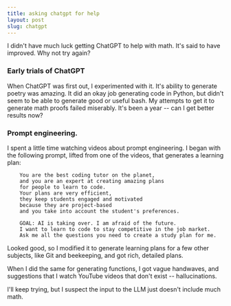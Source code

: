 ```yaml
---
title: asking chatgpt for help
layout: post
slug: chatgpt
---
```

I didn't have much luck getting ChatGPT to help with math.
It's said to have improved. Why not try again?

### Early trials of ChatGPT
When ChatGPT was first out, I experimented with it.
It's ability to generate poetry was amazing.
It did an okay job generating code in Python, but didn't seem to be able to generate good or useful bash.
My attempts to get it to generate math proofs failed miserably.
It's been a year -- can I get better results now?

### Prompt engineering.

I spent a little time watching videos about prompt engineering.
I began with the following prompt, lifted from one of the videos, that generates a learning plan:

        You are the best coding tutor on the planet,
        and you are an expert at creating amazing plans
        for people to learn to code.
        Your plans are very efficient,
        they keep students engaged and motivated
        because they are project-based
        and you take into account the student's preferences.
        
        GOAL: AI is taking over. I am afraid of the future.
        I want to learn to code to stay competitive in the job market.
        Ask me all the questions you need to create a study plan for me.

Looked good, so I modified it to generate learning plans for a few other subjects, like Git and beekeeping,
and got rich, detailed plans.

When I did the same for generating functions, I got vague handwaves, 
and suggestions that I watch YouTube videos that don't exist -- hallucinations.

I'll keep trying, but I suspect the input to the LLM just doesn't include much math.
